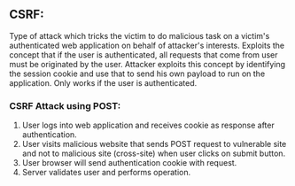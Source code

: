 ## CSRF:
Type of attack which tricks the victim to do malicious task on a victim's authenticated web application on behalf of attacker's interests. Exploits the concept that if the user is authenticated, all requests that come from user must be originated by the user. Attacker exploits this concept by identifying the session cookie and use that to send his own payload to run on the application. Only works if the user is authenticated.

### CSRF Attack using POST:
1. User logs into web application and receives cookie as response after authentication.
2. User visits malicious website that sends POST request to vulnerable site and not to malicious site (cross-site) when user clicks on submit button.
3. User browser will send authentication cookie with request.
4. Server validates user and performs operation.


